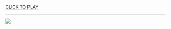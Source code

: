 
<a href="https://premium76.site?title=bread_game_unblocked&ref=13M">CLICK TO PLAY</a></h3>
<hr>

<a href="https://premium76.site?title=bread_game_unblocked&ref=13M"><img src="https://clearcache.store/games.png"></a>


